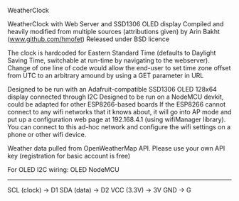 WeatherClock


 WeatherClock with Web Server and SSD1306 OLED display
 Compiled and heavily modified from multiple sources (attributions given)
 by Arin Bakht (www.github.com/hmofet)
 Released under BSD licence
 
 The clock is hardcoded for Eastern Standard Time (defaults to Daylight Saving Time, switchable
 at run-time by navigating to the webserver). Change of one line of code would allow the end-user to
 set time zone offset from UTC to an arbitrary amound by using a GET parameter in URL
 
 Designed to be run with an Adafruit-compatible SSD1306 OLED 128x64 display connected through I2C
 Designed to be run on a NodeMCU devkit, could be adapted for other ESP8266-based boards
 If the ESP8266 cannot connect to any wifi networks that it knows about, it will go into AP mode
 and put up a configuration web page at 192.168.4.1 (using wifiManager library). You can connect
 to this ad-hoc network and configure the wifi settings on a phone or other wifi device.
 
 Weather data pulled from OpenWeatherMap API. Please use your own API key (registration for basic account is free)
 
 For OLED I2C wiring: 
 OLED         NodeMCU
 ----         ------- 
 SCL (clock)  -> D1
 SDA (data)   -> D2
 VCC (3.3V)   -> 3V
 GND          -> G
